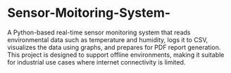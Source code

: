 # Sensor-Moitoring-System-
A Python-based real-time sensor monitoring system that reads environmental data such as temperature and humidity, logs it to CSV, visualizes the data using graphs, and prepares for PDF report generation. This project is designed to support offline environments, making it suitable for industrial use cases where internet connectivity is limited.
